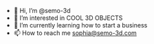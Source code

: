 - 👋 Hi, I’m @semo-3d
- 👀 I’m interested in COOL 3D OBJECTS
- 🌱 I’m currently learning how to start a business
- 📫 How to reach me sophia@semo-3d.com

<!---
semo-3d/semo-3d is a ✨ special ✨ repository because its `README.md` (this file) appears on your GitHub profile.
You can click the Preview link to take a look at your changes.
--->
